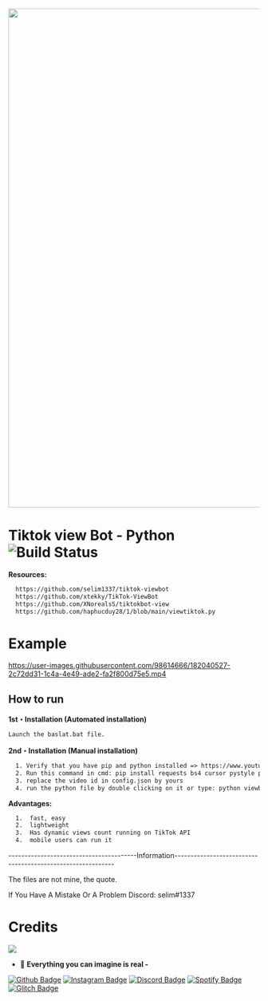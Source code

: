 <div align="center">
  <br />
  <p>
    <a href="https://github.com/selim1337"><img src="https://files.readme.io/d14112d-Cloudsmith-Integrations-Banner-GitHub.png" width="1000"></a>
  </p>
</div>

# Tiktok view Bot - Python ![Build Status](https://img.shields.io/badge/covarage-100%25-succes)
**Resources:**
```html
  https://github.com/selim1337/tiktok-viewbot
  https://github.com/xtekky/TikTok-ViewBot
  https://github.com/XNorealsS/tiktokbot-view
  https://github.com/haphucduy28/1/blob/main/viewtiktok.py
```
# Example
https://user-images.githubusercontent.com/98614666/182040527-2c72dd31-1c4a-4e49-ade2-fa2f800d75e5.mp4
## How to run

**1st・Installation (Automated installation)**
```html
Launch the baslat.bat file.
```
**2nd・Installation (Manual installation)**
```html
  1. Verify that you have pip and python installed => https://www.youtube.com/watch?v=dYfKJMPNMDw
  2. Run this command in cmd: pip install requests bs4 cursor pystyle pillow
  3. replace the video id in config.json by yours
  4. run the python file by double clicking on it or type: python viewbot.py
```
**Advantages:**
```html
  1.  fast, easy
  2.  lightweight
  3.  Has dynamic views count running on TikTok API
  4.  mobile users can run it
```
----------------------------------------Information-----------------------------------------------------------

The files are not mine, the quote. 

If You Have A Mistake Or A Problem Discord: selim#1337

# Credits

<img src='https://github-readme-stats.vercel.app/api?username=selim1337&count_private=true&include_all_commits=true&show_icons=true&theme=gotham&hide_border=true&line_height=27'/>

- 🐉 **Everything you can imagine is real -**

[![Github Badge](https://img.shields.io/badge/-Github-000?style=quare&labelColor=000&logo=Github&logoColor=white&link=link)](https://github.com/selim1337) 
[![Instagram Badge](https://img.shields.io/badge/-Instagram-C13584?style=flat-quare&labelColor=C13584&logo=instagram&logoColor=white&link=link)](https://instagram.com/selim1337_)
[![Discord Badge](https://img.shields.io/badge/-Discord-5865F2?style=flat-quare&labelColor=5865F2&logo=discord&logoColor=white&link=link)](https://discord.gg/lynx)
[![Spotify Badge](https://img.shields.io/badge/-Spotify-1ED760?style=flat-quare&labelColor=1ED760&logo=spotify&logoColor=white&link=link)](https://open.spotify.com/user/tfzyt6wcjdhl8dgt8w5lpmywo?si=5WZHuW77Tp-Pwcxy9q9Bdw&utm_source=copy-link&nd=1)
[![Glitch Badge](https://img.shields.io/badge/-Glitch-ff77ff?style=flat-quare&labelColor=ff82ff&logo=glitch&logoColor=white&link=link)](https://glitch.com/@selim1337)

